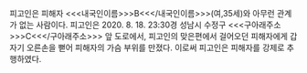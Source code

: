 피고인은 피해자 <<<내국인이름>>>B<<</내국인이름>>>(여,35세)와 아무런 관계가 없는 사람이다.
피고인은 2020. 8. 18. 23:30경 성남시 수정구 <<<구아래주소>>>C<<</구아래주소>>> 앞 도로에서, 피고인의 맞은편에서 걸어오던 피해자에게 갑자기 오른손을 뻗어 피해자의 가슴 부위를 만졌다.
이로써 피고인은 피해자를 강제로 추행하였다.